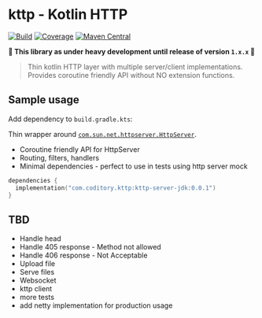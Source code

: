 # kttp - Kotlin HTTP

[![Build](https://github.com/coditory/ktserver/actions/workflows/build.yml/badge.svg)](https://github.com/coditory/ktserver/actions/workflows/build.yml)
[![Coverage](https://codecov.io/gh/coditory/ktserver/graph/badge.svg?token=FlAX0WyFod)](https://codecov.io/gh/coditory/ktserver)
[![Maven Central](https://maven-badges.herokuapp.com/maven-central/com.coditory.ktserver/ktserver/badge.svg)](https://mvnrepository.com/artifact/com.coditory.ktserver/ktserver)

**🚧 This library as under heavy development until release of version `1.x.x` 🚧**

> Thin kotlin HTTP layer with multiple server/client implementations.
> Provides coroutine friendly API without NO extension functions.

## Sample usage

Add dependency to `build.gradle.kts`:

Thin wrapper around [`com.sun.net.httpserver.HttpServer`](https://docs.oracle.com/en/java/javase/22/docs/api/jdk.httpserver/com/sun/net/httpserver/HttpServer.html).
- Coroutine friendly API for HttpServer
- Routing, filters, handlers
- Minimal dependencies - perfect to use in tests using http server mock

```kts
dependencies {
  implementation("com.coditory.kttp:kttp-server-jdk:0.0.1")
}
```

## TBD

- Handle head
- Handle 405 response - Method not allowed
- Handle 406 response - Not Acceptable
- Upload file
- Serve files
- Websocket
- kttp client
- more tests
- add netty implementation for production usage
